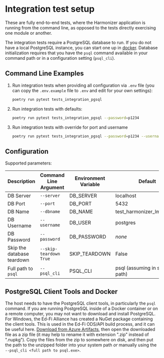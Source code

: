 # Integration test setup

These are fully end-to-end tests, where the Harmonizer application is
running from the command line, as opposed to the tests directly exercising
one module or another.

The integration tests require a PostgreSQL database to run. If you do not have a
local PostgreSQL instance, you can start one up in
[docker](../../../eng/docker). Database initialization requires that you have
the `psql` command available in your command path or in a configuration setting
(`psql_cli`).

## Command Line Examples

1. Run integration tests when providing all configuration via `.env` file (you
   can copy the `.env.example` file to `.env` and edit for your own settings):

   ```bash
   poetry run pytest tests_integration_pgsql
   ```

1. Run integration tests with defaults:

   ```bash
   poetry run pytest tests_integration_pgsql --password=p1234
   ```

1. Run integration tests with override for port and username

   ```bash
   poetry run pytest tests_integration_pgsql --password=p1234 --username=joe --port 5402
   ```

## Configuration

Supported parameters:

| Description                | Command Line Argument  | Environment Variable | Default                         |
| -------------------------- | ---------------------- | -------------------- | ------------------------------- |
| DB Server                  | `--server`             | DB_SERVER            | localhost                       |
| DB Port                    | `--port`               | DB_PORT              | 5432                            |
| DB Name                    | `--dbname`             | DB_NAME              | test_harmonizer_lms_toolkit     |
| DB Username                | `--username`           | DB_USER              | postgres                        |
| DB Password                | `--password`           | DB_PASSWORD          | _none_                          |
| Skip the database teardown | `--skip-teardown True` | SKIP_TEARDOWN        | False                           |
| Full path to `psql`        | `--psql_cli`           | PSQL_CLI             | psql (assuming in shell's path) |

## PostgreSQL Client Tools and Docker

The host needs to have the PostgreSQL client tools, in particularly the `psql`
command. If you are running PostgreSQL inside of a Docker container or on a
remote computer, you may not want to download and install PostgreSQL. For
Windows, the Ed-Fi Alliance has created a NuGet package containing the client
tools. This is used in the Ed-Fi ODS/API build process, and it can be useful
here. [Download from Azure
Artifacts](https://dev.azure.com/ed-fi-alliance/Ed-Fi-Alliance-OSS/_packaging?_a=package&feed=EdFi&package=PostgreSQL.Binaries&protocolType=NuGet&version=12.2.314),
then open the downloaded file as a zip file (it may help to rename it with
extension ".zip" instead of ".nupkg"). Copy the files from the zip to somewhere
on disk, and then put the path to the unzipped folder into your system path _or_
manually using the `--psql_cli <full path to psql.exe>`.
